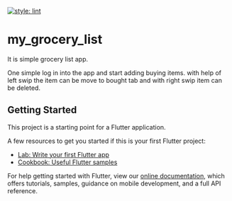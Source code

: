 [![style: lint](https://img.shields.io/badge/style-lint-4BC0F5.svg)](https://pub.dev/packages/lint)

# my_grocery_list

It is simple grocery list app.

One simple log in into the app and start adding buying items.
with help of left swip the item can be move to bought tab and with right swip item can be deleted.

## Getting Started

This project is a starting point for a Flutter application.

A few resources to get you started if this is your first Flutter project:

- [Lab: Write your first Flutter app](https://flutter.dev/docs/get-started/codelab)
- [Cookbook: Useful Flutter samples](https://flutter.dev/docs/cookbook)

For help getting started with Flutter, view our
[online documentation](https://flutter.dev/docs), which offers tutorials,
samples, guidance on mobile development, and a full API reference.
